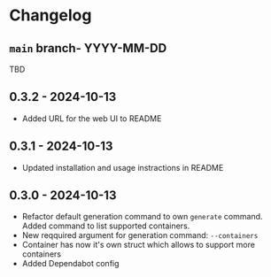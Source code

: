 # Changelog

## `main` branch- YYYY-MM-DD

TBD

## 0.3.2 - 2024-10-13

- Added URL for the web UI to README

## 0.3.1 - 2024-10-13

- Updated installation and usage instractions in README

## 0.3.0 - 2024-10-13

- Refactor default generation command to own `generate` command. Added command to list supported containers.
- New reqquired argument for generation command: `--containers`
- Container has now it's own struct which allows to support more containers
- Added Dependabot config
